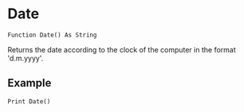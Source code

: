 <!--time-->
Date
====

```eppabasic
Function Date() As String
```

Returns the date according to the clock of the computer in the format 'd.m.yyyy'.

Example
---------
```eppabasic
Print Date()
```
